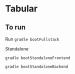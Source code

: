 # Tabular

## To run

Run `gradle bootFullstack`

Standalone

`gradle bootStandaloneFrontend`

`gradle bootStandaloneBackend`

